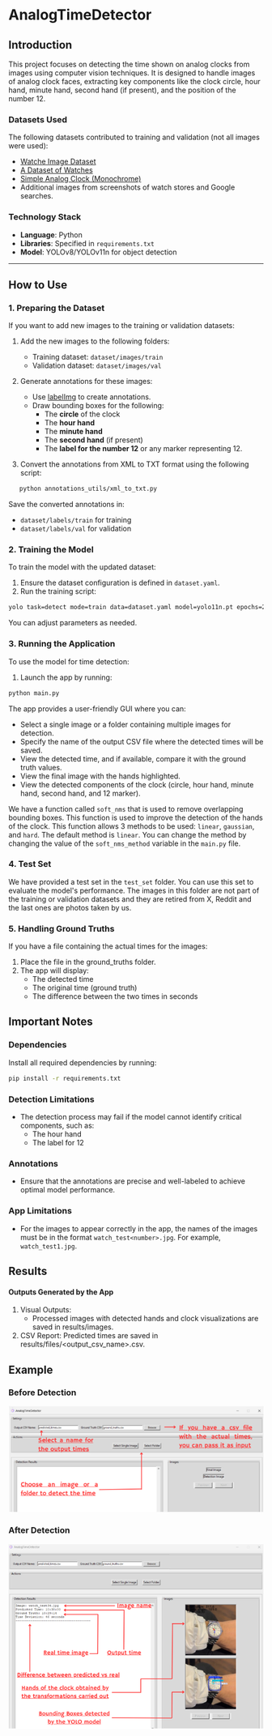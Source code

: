 # AnalogTimeDetector

## Introduction

This project focuses on detecting the time shown on analog clocks from images using computer vision techniques. It is designed to handle images of analog clock faces, extracting key components like the clock circle, hour hand, minute hand, second hand (if present), and the position of the number 12. 

### Datasets Used
The following datasets contributed to training and validation (not all images were used):
- [Watche Image Dataset](https://www.kaggle.com/datasets/ahedjneed/fancy-watche-images)
- [A Dataset of Watches](https://www.kaggle.com/datasets/mathewkouch/a-dataset-of-watches)
- [Simple Analog Clock (Monochrome)](https://www.kaggle.com/datasets/kopfgeldjaeger/simple-analog-clock-monochrome/data)
- Additional images from screenshots of watch stores and Google searches.

### Technology Stack
- **Language**: Python
- **Libraries**: Specified in `requirements.txt`
- **Model**: YOLOv8/YOLOv11n for object detection

---

## How to Use

### 1. Preparing the Dataset
If you want to add new images to the training or validation datasets:
1. Add the new images to the following folders:
   - Training dataset: `dataset/images/train`
   - Validation dataset: `dataset/images/val`
2. Generate annotations for these images:
   - Use [labelImg](https://github.com/heartexlabs/labelImg) to create annotations. 
   - Draw bounding boxes for the following:
     - The **circle** of the clock
     - The **hour hand**
     - The **minute hand**
     - The **second hand** (if present)
     - The **label for the number 12** or any marker representing 12.

3. Convert the annotations from XML to TXT format using the following script:
```bash
   python annotations_utils/xml_to_txt.py
```
Save the converted annotations in:
  - `dataset/labels/train` for training
  - `dataset/labels/val` for validation


### 2. Training the Model
To train the model with the updated dataset:

1. Ensure the dataset configuration is defined in `dataset.yaml`.
2. Run the training script:
```bash
yolo task=detect mode=train data=dataset.yaml model=yolo11n.pt epochs=200 imgsz=640 device=0 lr0=1e-2 momentum=0.95 weight_decay=1e-3 label_smoothing=0.1 fliplr=0.5 hsv_h=0.05 hsv_v=0.4 scale=0.5 perspective=0.25
```
You can adjust parameters as needed.


### 3. Running the Application
To use the model for time detection:

1. Launch the app by running:
```bash
python main.py
```
The app provides a user-friendly GUI where you can:

- Select a single image or a folder containing multiple images for detection.
- Specify the name of the output CSV file where the detected times will be saved.
- View the detected time, and if available, compare it with the ground truth values.
- View the final image with the hands highlighted.
- View the detected components of the clock (circle, hour hand, minute hand, second hand, and 12 marker).

We have a function called `soft_nms` that is used to remove overlapping bounding boxes. This function is used to improve the detection of the hands of the clock. This function allows 3 methods to be used: `linear`, `gaussian`, and `hard`. The default method is `linear`. You can change the method by changing the value of the `soft_nms_method` variable in the `main.py` file.

### 4. Test Set

We have provided a test set in the `test_set` folder. You can use this set to evaluate the model's performance. The images in this folder are not part of the training or validation datasets and they are retired from X, Reddit and the last ones are photos taken by us.

### 5. Handling Ground Truths
If you have a file containing the actual times for the images:

1. Place the file in the ground_truths folder.
2. The app will display:
    - The detected time
    - The original time (ground truth)
    - The difference between the two times in seconds

## Important Notes
### Dependencies
Install all required dependencies by running:

```bash
pip install -r requirements.txt
```

### Detection Limitations
- The detection process may fail if the model cannot identify critical components, such as:
    - The hour hand
    - The label for 12

### Annotations
- Ensure that the annotations are precise and well-labeled to achieve optimal model performance.

### App Limitations
- For the images to appear correctly in the app, the names of the images must be in the format `watch_test<number>.jpg`. For example, `watch_test1.jpg`.

## Results
#### Outputs Generated by the App
1. Visual Outputs:
    - Processed images with detected hands and clock visualizations are saved in results/images.
2. CSV Report:
Predicted times are saved in results/files/<output_csv_name>.csv.

## Example

### Before Detection

![image](img/1.png)

### After Detection

![image](img/2.png)


